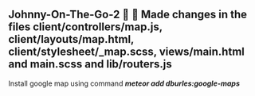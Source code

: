 Johnny-On-The-Go-2 :toilet: :taxi:
Made changes in the files **client/controllers/map.js, client/layouts/map.html, client/stylesheet/_map.scss, views/main.html and main.scss and lib/routers.js**
--
Install google map using command **_meteor add dburles:google-maps_**
